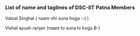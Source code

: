 ### List of name and taglines of DSC-IIT Patna Members 

Vatsal Singhal ( naam nhi suna hoga :-( )

Vishal
ayush ranjan (naam to suna hi hoga B-)
